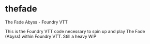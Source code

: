 # thefade
The Fade Abyss - Foundry VTT

This is the Foundry VTT code necessary to spin up and play The Fade (Abyss) within Foundry VTT. Still a heavy WIP
